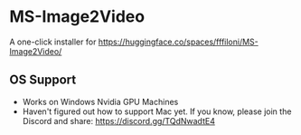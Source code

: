 # MS-Image2Video

A one-click installer for https://huggingface.co/spaces/fffiloni/MS-Image2Video/

## OS Support

- Works on Windows Nvidia GPU Machines
- Haven't figured out how to support Mac yet. If you know, please join the Discord and share: https://discord.gg/TQdNwadtE4
